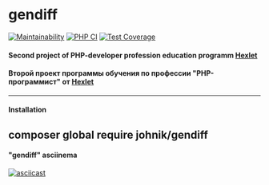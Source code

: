 # gendiff

[![Maintainability](https://api.codeclimate.com/v1/badges/cb49df0283685e07fd0c/maintainability)](https://codeclimate.com/github/cryptobfund/php-project-lvl2/maintainability)
[![PHP CI](https://github.com/cryptobfund/php-project-lvl2/workflows/PHP%20CI/badge.svg)](https://github.com/cryptobfund/php-project-lvl2/actions)
[![Test Coverage](https://api.codeclimate.com/v1/badges/cb49df0283685e07fd0c/test_coverage)](https://codeclimate.com/github/cryptobfund/php-project-lvl2/test_coverage)

#### Second project of PHP-developer profession education programm [Hexlet](https://ru.hexlet.io/)
#### Второй проект программы обучения по профессии "PHP-программист" от [Hexlet](https://ru.hexlet.io/)

---

#### Installation
composer global require johnik/gendiff
---



#### "gendiff" asciinema 
[![asciicast](https://asciinema.org/a/TulD1P1Bwf58O6cIZzbUjgNPs.svg)](https://asciinema.org/a/TulD1P1Bwf58O6cIZzbUjgNPs?speed=2&autoplay=1&size=small&theme=tango)
